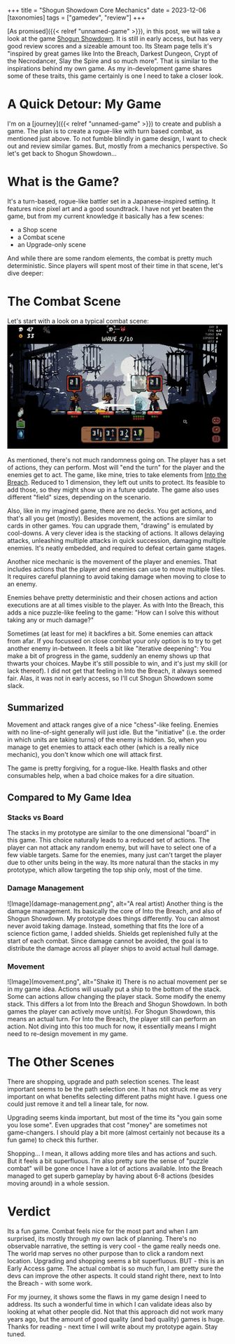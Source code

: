 +++
title = "Shogun Showdown Core Mechanics"
date = 2023-12-06
[taxonomies]
tags = ["gamedev", "review"]
+++

[As promised]({{< relref "unnamed-game" >}}), in this post, we will take a look at the game [Shogun Showdown](https://store.steampowered.com/app/2084000/Shogun_Showdown/). It is still in early access, but has very good review scores and a sizeable amount too.
Its Steam page tells it's "inspired by great games like Into the Breach, Darkest Dungeon, Crypt of the Necrodancer, Slay the Spire and so much more". That is similar to the inspirations behind my own game. As my in-development game shares some of these traits, this game certainly is one I need to take a closer look.

# A Quick Detour: My Game
I'm on a [journey]({{< relref "unnamed-game" >}}) to create and publish a game. The plan is to create a rogue-like with turn based combat, as mentioned just above. To not fumble blindly in game design, I want to check out and review similar games. But, mostly from a mechanics perspective. So let's get back to Shogun Showdown...

# What is the Game?
It's a turn-based, rogue-like battler set in a Japanese-inspired setting. It features nice pixel art and a good soundtrack. I have not yet beaten the game, but from my current knowledge it basically has a few scenes:
* a Shop scene
* a Combat scene
* an Upgrade-only scene

And while there are some random elements, the combat is pretty much deterministic. Since players will spent most of their time in that scene, let's dive deeper:

# The Combat Scene
Let's start with a look on a typical combat scene:
![Combat](combat_screen.jpg)

As mentioned, there's not much randomness going on. The player has a set of actions, they can perform. Most will "end the turn" for the player and the enemies get to act. The game, like mine, tries to take elements from [Into the Breach](https://store.steampowered.com/app/590380/Into_the_Breach/). Reduced to 1 dimension, they left out units to protect. Its feasible to add those, so they might show up in a future update. The game also uses different "field" sizes, depending on the scenario.

Also, like in my imagined game, there are no decks. You get actions, and that's all you get (mostly). Besides movement, the actions are similar to cards in other games. You can upgrade them, "drawing" is emulated by cool-downs. A very clever idea is the stacking of actions. It allows delaying attacks, unleashing multiple attacks in quick succession, damaging multiple enemies. It's neatly embedded, and required to defeat certain game stages.

Another nice mechanic is the movement of the player and enemies. That includes actions that the player and enemies can use to move multiple tiles. It requires careful planning to avoid taking damage when moving to close to an enemy.

Enemies behave pretty deterministic and their chosen actions and action executions are at all times visible to the player. As with Into the Breach, this adds a nice puzzle-like feeling to the game: "How can I solve this without taking any or much damage?"

Sometimes (at least for me) it backfires a bit. Some enemies can attack from afar. If you focussed on close combat your only option is to try to get another enemy in-between. It feels a bit like "iterative deepening": You make a bit of progress in the game, suddenly an enemy shows up that thwarts your choices. Maybe it's still possible to win, and it's just my skill (or lack thereof). I did not get that feeling in Into the Breach, it always seemed fair. Alas, it was not in early access, so I'll cut Shogun Showdown some slack.

## Summarized
Movement and attack ranges give of a nice "chess"-like feeling. Enemies with no line-of-sight generally will just idle. But the "initiative" (i.e. the order in which units are taking turns) of the enemy is hidden. So, when you manage to get enemies to attack each other (which is a really nice mechanic), you don't know which one will attack first.

The game is pretty forgiving, for a rogue-like. Health flasks and other consumables help, when a bad choice makes for a dire situation. 

## Compared to My Game Idea
### Stacks vs Board
The stacks in my prototype are similar to the one dimensional "board" in this game. This choice naturally leads to a reduced set of actions. The player can not attack any random enemy, but will have to select one of a few viable targets. Same for the enemies, many just can't target the player due to other units being in the way. Its more natural than the stacks in my prototype, which allow targeting the top ship only, most of the time.

### Damage Management
![Image](damage-management.png", alt="A real artist)
Another thing is the damage management. Its basically the core of Into the Breach, and also of Shogun Showdown. My prototype does things differently. You can almost never avoid taking damage. Instead, something that fits the lore of a science fiction game, I added shields. Shields get replenished fully at the start of each combat. Since damage cannot be avoided, the goal is to distribute the damage across all player ships to avoid actual hull damage.

### Movement
![Image](movement.png", alt="Shake it)
There is no actual movement per se in my game idea. Actions will usually put a ship to the bottom of the stack. Some can actions allow changing the player stack. Some modify the enemy stack. This differs a lot from Into the Breach and Shogun Showdown. In both games the player can actively move unit(s). For Shogun Showdown, this means an actual turn. For Into the Breach, the player still can perform an action. Not diving into this too much for now, it essentially means I might need to re-design movement in my game.

# The Other Scenes
There are shopping, upgrade and path selection scenes. The least important seems to be the path selection one. It has not struck me as very important on what benefits selecting different paths might have. I guess one could just remove it and tell a linear tale, for now.

Upgrading seems kinda important, but most of the time its "you gain some you lose some". Even upgrades that cost "money" are sometimes not game-changers. I should play a bit more (almost certainly not because its a fun game) to check this further.

Shopping... I mean, it allows adding more tiles and has actions and such. But it feels a bit superfluous. I'm also pretty sure the sense of "puzzle combat" will be gone once I have a lot of actions available. Into the Breach managed to get superb gameplay by having about 6-8 actions (besides moving around) in a whole session.

# Verdict
Its a fun game. Combat feels nice for the most part and when I am surprised, its mostly through my own lack of planning. There's no observable narrative, the setting is very cool - the game really needs one. The world map serves no other purpose than to click a random next location. Upgrading and shopping seems a bit superfluous. BUT - this is an Early Access game. The actual combat is so much fun, I am pretty sure the devs can improve the other aspects. It could stand right there, next to Into the Breach - with some work.

For my journey, it shows some the flaws in my game design I need to address. Its such a wonderful time in which I can validate ideas also by looking at what other people did. Not that this approach did not work many years ago, but the amount of good quality (and bad quality) games is huge. Thanks for reading - next time I will write about my prototype again. Stay tuned.
